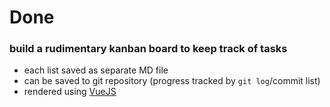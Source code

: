 # Done

### build a rudimentary kanban board to keep track of tasks

- each list saved as separate MD file
- can be saved to git repository (progress tracked by `git log`/commit list)
- rendered using [VueJS](http://vuejs.org)
